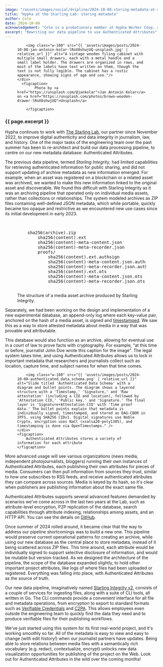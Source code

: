 ```yaml
---
image: "/assets/images/social/dripline/2024-10-08-storing-metadata-at-starling-lab.webp"
title: "Hypha at the Starling Lab: storing metadata"
author: Cole
date: 2024-10-08
acknowledgement: "Cole is a probationary member at Hypha Worker Coop, and a software developer on the Data Provenance practice area."
excerpt: "Rewriting our data pipeline to use Authenticated Attributes"
---
```


<figure class="pb4">
    <div class='flex items-center justify-center' style="width: 100%;">

        <img class="w-100" src="{{ 'assets/images/posts/2024-10-08-jan-antonin-kolar-lRoX0shwjUQ-unsplash.jpg' | relative_url }}" alt="A vintage wooden filing cabinet with multiple small drawers, each with a metal handle and a small label holder. The drawers are organized in rows, and most of the labels have text written on them, though the text is not fully legible. The cabinet has a rustic appearance, showing signs of age and use."/>
    </div>
      <figcaption>
            Photo by <a href="https://unsplash.com/@jankolar">Jan Antonin Kolar</a> on <a href="https://unsplash.com/photos/brown-wooden-drawer-lRoX0shwjUQ">Unsplash</a>
    
        </figcaption>
</figure>

### {{ page.excerpt }}

Hypha continues to work with [The Starling Lab](https://hypha.coop/dripline/hypha-at-starling-lab/), our partner since November 2022, to improve digital authenticity and data integrity in journalism, law, and history. One of the major tasks of the engineering team over the past summer has been to re-architect and build our data processing pipeline, to centre on our new metadata database: Authenticated Attributes.  

The previous data pipeline, termed *Starling Integrity*, had limited capabilities for retrieving authenticated information for public sharing, and did not support updating of archive metadata as new information emerged. For example, when an asset was registered on a blockchain or a related asset was archived, we wanted to make this new information linked to the original asset and discoverable. We found this difficult with Starling Integrity as it was an archiving pipeline that operated only on individual media assets, rather than collections or relationships. The system modeled archives as ZIP files containing well-defined JSON metadata, which while portable, quickly became too opaque and restrictive as we encountered new use cases since its initial development in early 2023.

<figure>
    <pre>
    <br>
    sha256(archive).zip  
        sha256(content).ext  
        sha256(content)-meta-content.json  
        sha256(content)-meta-recorder.json  
        proofs/  
            sha256(content).ext.authsign  
            sha256(content)-meta-content.json.authsign  
            sha256(content)-meta-recorder.json.authsign  
            sha256(content).ext.ots  
            sha256(content)-meta-content.json.ots  
            sha256(content)-meta-recorder.json.ots  
    </pre>
    <figcaption>
        The structure of a media asset archive produced by Starling Integrity.
    </figcaption>
</figure>

Separately, we had been working on the design and implementation of a new experimental database, an append-only log where each key-value pair, anchored on the hash of a media asset, is signed and [timestamped](https://dispatch.starlinglab.org/p/time-for-trusted-timestamping). We saw this as a way to store attested metadata about media in a way that was provable and attributable.  

This database would also function as an archive, allowing for eventual use in a court of law to prove facts with cryptography. For example, “at this time or before, journalist John Doe wrote this caption for the image". The legal system takes time, and using Authenticated Attributes allows us to lock in important metadata that researchers and journalists collect such as location, capture time, and subject names for when that time comes.  

<figure class="pb4">
    <div class='flex items-center justify-center' style="width: 100%;">

        <img class="w-100" src="{{ 'assets/images/posts/2024-10-08-authenticated_data_schema.png' | relative_url }}" alt="Slide titled 'Authenticated Data Schema' with a diagram and bullet points. The diagram shows a layered structure with a 'Timestamp,' 'Signature,' and 'Raw attestation' (including a CID and location), followed by 'Attestation CID,' 'Public key,' and 'Signature.' The final layer is 'Signature+Attestation CID' with 'Time proof data.' The bullet points explain that metadata is individually signed, timestamped, and stored as DAG-CBOR in IPFS, using SHA256 CIDv1. Digital signatures use Noble Crypto, encryption uses NaCl (xsalsa20-poly1305), and timestamping is done via OpenTimestamps." />
    </div>
    <figcaption>
        Authenticated Attributes stores a variety of information for each attribute
    </figcaption>
</figure>

More advanced usage will see various organizations (news media, independent photojournalists, bloggers) running their own instances of Authenticated Attributes, each publishing their own attributes for pieces of media. Consumers can then pull information from sources they trust, similar to how one subscribes to RSS feeds, and receive authenticated  attributes they can compare across sources. Media is keyed by its hash, so it's clear when publishers are publishing information about the exact same file.  

Authenticated Attributes supports several advanced features demanded by scenarios we’ve come across in the last two years at the Lab, such as attribute-level encryption, P2P replication of the database, search capabilities through attribute indexing, relationships among assets, and an HTTP API. You can see the details on [GitHub](https://github.com/starlinglab/authenticated-attributes).  

Once summer of 2024 rolled around, it became clear that the way to address our pipeline shortcomings was to build a new one. This pipeline would preserve current operational patterns for creating an archive, while using our new database as the central place to store metadata, instead of it being scattered across ZIP files. This time around, each attribute would be individually signed to support selective disclosure of information, and would be mutable but version-tracked. As we designed the architecture of the pipeline, the scope of the database expanded slightly, to hold other important project attributes, like logs of where files had been uploaded or registered. Everything was falling into place, with Authenticated Attributes as the source of truth.  

Our new data pipeline, imaginatively named [Starling Integrity v2](https://github.com/starlinglab/integrity-v2), consists of a couple of services for ingesting files, along with a suite of CLI tools, all written in Go. The CLI commands provide a convenient interface for all file and metadata operations, from encryption to export to standard formats such as [Verifiable Credentials](https://w3c.github.io/vc-data-model/) and [C2PA](https://c2pa.org/specifications). This allows employees even outside the engineering team to quickly find the data they need and to produce verifiable files for their publishing workflows.  

We've just started using this system for its first real-world project, and it's working smoothly so far. All of the metadata is easy to view and easy to change (with edit history!) when our journalist partners have updates. Being able to store relations between media files with a semantically rich vocabulary (e.g. redact, contextualize, encrypt) unlocks new data visualization opportunities for publishing of the project on the Web. Look out for Authenticated Attributes in the wild over the coming months!